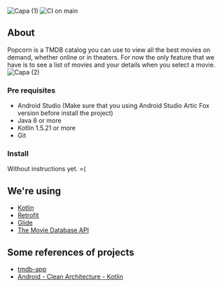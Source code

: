 ![Capa (1)](https://user-images.githubusercontent.com/13178261/130247332-b461fc1c-acf5-464c-bd14-8fb15be3f782.png)
![CI on main](https://github.com/filipecancio/popcorn/actions/workflows/main_build.yml/badge.svg?branch=main)



## About
Popcorn is a TMDB catalog you can use to view all the best movies on demand, whether online or in theaters. For now the only feature that we have is to see a list of movies and your details when you select a movie.
![Capa (2)](https://user-images.githubusercontent.com/13178261/130252684-4b2569e4-eb58-411f-acaa-075db947af6e.png)

### Pre requisites
- Android Studio (Make sure that you using Android Studio Artic Fox version before install the project)
- Java 8 or more
- Kotlin 1.5.21 or more
- Git

### Install

Without instructions yet. =(



## We're using
- [Kotlin](https://developer.android.com/kotlin?hl=pt&gclid=Cj0KCQjwpf2IBhDkARIsAGVo0D2B8VXch__xo4vNeZO7SGjzzIBVo9v49na5799jX39ioxawNWQRcHcaApTYEALw_wcB&gclsrc=aw.ds)
- [Retrofit](https://square.github.io/retrofit/)
- [Glide](http://bumptech.github.io/glide/)
- [The Movie Database API](https://developers.themoviedb.org/3)

## Some references of projects

- [tmdb-app](https://github.com/lucashenriqueos/tmdb-app)
- [Android - Clean Architecture - Kotlin](https://github.com/android10/Android-CleanArchitecture-Kotlin)
